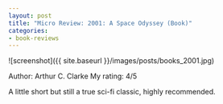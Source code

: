 ```yaml
---
layout: post
title: "Micro Review: 2001: A Space Odyssey (Book)"
categories:
- book-reviews
---
```


![screenshot]({{ site.baseurl }}/images/posts/books_2001.jpg)

Author: Arthur C. Clarke
My rating: 4/5

A little short but still a true sci-fi classic, highly recommended. 





